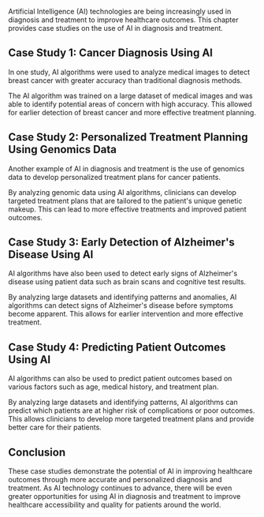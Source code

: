 
Artificial Intelligence (AI) technologies are being increasingly used in diagnosis and treatment to improve healthcare outcomes. This chapter provides case studies on the use of AI in diagnosis and treatment.

Case Study 1: Cancer Diagnosis Using AI
---------------------------------------

In one study, AI algorithms were used to analyze medical images to detect breast cancer with greater accuracy than traditional diagnosis methods.

The AI algorithm was trained on a large dataset of medical images and was able to identify potential areas of concern with high accuracy. This allowed for earlier detection of breast cancer and more effective treatment planning.

Case Study 2: Personalized Treatment Planning Using Genomics Data
-----------------------------------------------------------------

Another example of AI in diagnosis and treatment is the use of genomics data to develop personalized treatment plans for cancer patients.

By analyzing genomic data using AI algorithms, clinicians can develop targeted treatment plans that are tailored to the patient's unique genetic makeup. This can lead to more effective treatments and improved patient outcomes.

Case Study 3: Early Detection of Alzheimer's Disease Using AI
-------------------------------------------------------------

AI algorithms have also been used to detect early signs of Alzheimer's disease using patient data such as brain scans and cognitive test results.

By analyzing large datasets and identifying patterns and anomalies, AI algorithms can detect signs of Alzheimer's disease before symptoms become apparent. This allows for earlier intervention and more effective treatment.

Case Study 4: Predicting Patient Outcomes Using AI
--------------------------------------------------

AI algorithms can also be used to predict patient outcomes based on various factors such as age, medical history, and treatment plan.

By analyzing large datasets and identifying patterns, AI algorithms can predict which patients are at higher risk of complications or poor outcomes. This allows clinicians to develop more targeted treatment plans and provide better care for their patients.

Conclusion
----------

These case studies demonstrate the potential of AI in improving healthcare outcomes through more accurate and personalized diagnosis and treatment. As AI technology continues to advance, there will be even greater opportunities for using AI in diagnosis and treatment to improve healthcare accessibility and quality for patients around the world.
